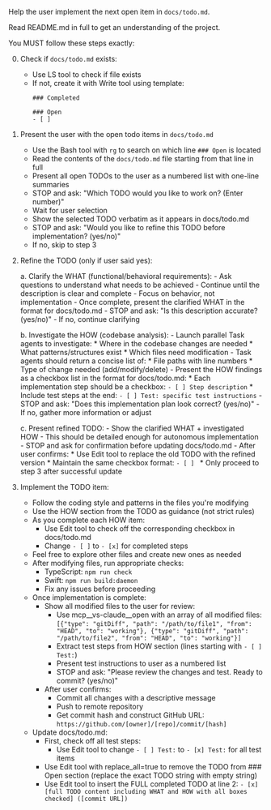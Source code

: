 Help the user implement the next open item in `docs/todo.md`.

Read README.md in full to get an understanding of the project.

You MUST follow these steps exactly:

0. Check if `docs/todo.md` exists:
    - Use LS tool to check if file exists
    - If not, create it with Write tool using template:
      ```
      ### Completed

      ### Open
      - [ ]
      ```

1. Present the user with the open todo items in `docs/todo.md`
    - Use the Bash tool with `rg` to search on which line `### Open` is located
    - Read the contents of the `docs/todo.md` file starting from that line in full
    - Present all open TODOs to the user as a numbered list with one-line summaries
    - STOP and ask: "Which TODO would you like to work on? (Enter number)"
    - Wait for user selection
    - Show the selected TODO verbatim as it appears in docs/todo.md
    - STOP and ask: "Would you like to refine this TODO before implementation? (yes/no)"
    - If no, skip to step 3

2. Refine the TODO (only if user said yes):

    a. Clarify the WHAT (functional/behavioral requirements):
       - Ask questions to understand what needs to be achieved
       - Continue until the description is clear and complete
       - Focus on behavior, not implementation
       - Once complete, present the clarified WHAT in the format for docs/todo.md
       - STOP and ask: "Is this description accurate? (yes/no)"
       - If no, continue clarifying

    b. Investigate the HOW (codebase analysis):
       - Launch parallel Task agents to investigate:
         * Where in the codebase changes are needed
         * What patterns/structures exist
         * Which files need modification
       - Task agents should return a concise list of:
         * File paths with line numbers
         * Type of change needed (add/modify/delete)
       - Present the HOW findings as a checkbox list in the format for docs/todo.md:
         * Each implementation step should be a checkbox: `- [ ] Step description`
         * Include test steps at the end: `- [ ] Test: specific test instructions`
       - STOP and ask: "Does this implementation plan look correct? (yes/no)"
       - If no, gather more information or adjust

    c. Present refined TODO:
       - Show the clarified WHAT + investigated HOW
       - This should be detailed enough for autonomous implementation
       - STOP and ask for confirmation before updating docs/todo.md
       - After user confirms:
         * Use Edit tool to replace the old TODO with the refined version
         * Maintain the same checkbox format: `- [ ] `
         * Only proceed to step 3 after successful update

3. Implement the TODO item:
    - Follow the coding style and patterns in the files you're modifying
    - Use the HOW section from the TODO as guidance (not strict rules)
    - As you complete each HOW item:
      * Use Edit tool to check off the corresponding checkbox in docs/todo.md
      * Change `- [ ]` to `- [x]` for completed steps
    - Feel free to explore other files and create new ones as needed
    - After modifying files, run appropriate checks:
      * TypeScript: `npm run check`
      * Swift: `npm run build:daemon`
      * Fix any issues before proceeding
    - Once implementation is complete:
      * Show all modified files to the user for review:
        - Use mcp__vs-claude__open with an array of all modified files:
          `[{"type": "gitDiff", "path": "/path/to/file1", "from": "HEAD", "to": "working"},
            {"type": "gitDiff", "path": "/path/to/file2", "from": "HEAD", "to": "working"}]`
        - Extract test steps from HOW section (lines starting with `- [ ] Test:`)
        - Present test instructions to user as a numbered list
        - STOP and ask: "Please review the changes and test. Ready to commit? (yes/no)"
      * After user confirms:
        - Commit all changes with a descriptive message
        - Push to remote repository
        - Get commit hash and construct GitHub URL:
          `https://github.com/[owner]/[repo]/commit/[hash]`
    - Update docs/todo.md:
      * First, check off all test steps:
        - Use Edit tool to change `- [ ] Test:` to `- [x] Test:` for all test items
      * Use Edit tool with replace_all=true to remove the TODO from ### Open section
        (replace the exact TODO string with empty string)
      * Use Edit tool to insert the FULL completed TODO at line 2:
        `- [x] [full TODO content including WHAT and HOW with all boxes checked] ([commit URL])`